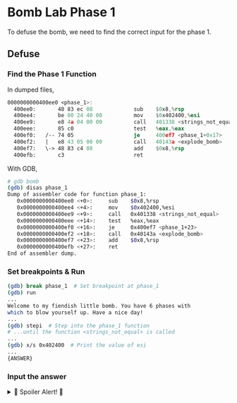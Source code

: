 # Bomb Lab Phase 1
To defuse the bomb, we need to find the correct input for the phase 1.
## Defuse
### Find the Phase 1 Function
In dumped files,
```asm
0000000000400ee0 <phase_1>:
  400ee0:	    48 83 ec 08          	sub    $0x8,%rsp
  400ee4:	    be 00 24 40 00       	mov    $0x402400,%esi
  400ee9:	    e8 4a 04 00 00       	call   401338 <strings_not_equal>
  400eee:	    85 c0                	test   %eax,%eax
  400ef0:	/-- 74 05                	je     400ef7 <phase_1+0x17>
  400ef2:	|   e8 43 05 00 00       	call   40143a <explode_bomb>
  400ef7:	\-> 48 83 c4 08          	add    $0x8,%rsp
  400efb:	    c3                   	ret
```
With GDB,
```bash
# gdb bomb
(gdb) disas phase_1
Dump of assembler code for function phase_1:
   0x0000000000400ee0 <+0>:     sub    $0x8,%rsp
   0x0000000000400ee4 <+4>:     mov    $0x402400,%esi
   0x0000000000400ee9 <+9>:     call   0x401338 <strings_not_equal>
   0x0000000000400eee <+14>:    test   %eax,%eax
   0x0000000000400ef0 <+16>:    je     0x400ef7 <phase_1+23>
   0x0000000000400ef2 <+18>:    call   0x40143a <explode_bomb>
   0x0000000000400ef7 <+23>:    add    $0x8,%rsp
   0x0000000000400efb <+27>:    ret
End of assembler dump.
```

### Set breakpoints & Run
```bash
(gdb) break phase_1  # Set breakpoint at phase_1
(gdb) run
...
Welcome to my fiendish little bomb. You have 6 phases with
which to blow yourself up. Have a nice day!
...
(gdb) stepi  # Step into the phase_1 function
# ...until the function <strings_not_equal> is called
...
(gdb) x/s 0x402400  # Print the value of esi
...
{ANSWER}
```

### Input the answer
<details>
<summary>🚨 Spoiler Alert! 🚨</summary>

```
Border relations with Canada have never been better.
```
</details>

